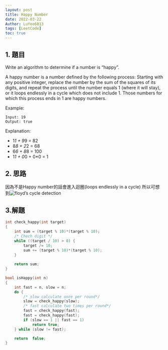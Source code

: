 ```yaml
---
layout: post
title: Happy Number
date: 2022-03-22
Author: LuYee6813
tags: [LeetCode]
toc: true
---
```


## 1. 題目
Write an algorithm to determine if a number is “happy”.

A happy number is a number defined by the following process: Starting with any positive integer, replace the number by the sum of the squares of its digits, and repeat the process until the number equals 1 (where it will stay), or it loops endlessly in a cycle which does not include 1. Those numbers for which this process ends in 1 are happy numbers.

Example:
```
Input: 19
Output: true
```

Explanation:

- 1*1 + 9*9 = 82
- 8*8 + 2*2 = 68
- 6*6 + 8*8 = 100
- 1*1 + 0*0 + 0*0 = 1

## 2. 思路
因為不是Happy number的話會進入迴圈(loops endlessly in a cycle) 所以可想到![floyd’s cycle detection](https://en.wikipedia.org/wiki/Cycle_detection)

## 3.解題
```C
int check_happy(int target)
{    
    int sum = (target % 10)*(target % 10);    
    /* Chech digit */
    while ((target / 10) > 0) {              
        target /= 10;
        sum += (target % 10)*(target % 10);
    }
    
    return sum;
}

bool isHappy(int n)
{
    int fast = n, slow = n;
    do {  
        /* slow calculate once per round*/
        slow = check_happy(slow);
        /* fast calculate two times per round*/
        fast = check_happy(fast);
        fast = check_happy(fast);
        if (slow == 1 || fast == 1)        
            return true;        
    } while (slow != fast);  

    return  false;
}
```